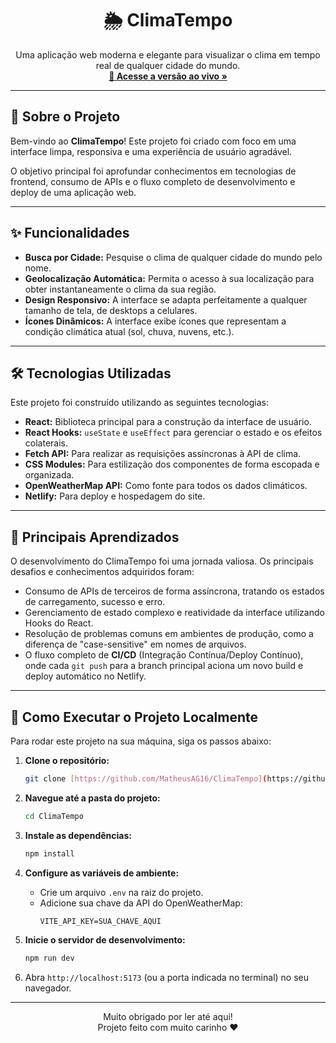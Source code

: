 <div align="center">
  <h1>🌦️ ClimaTempo</h1>
</div>

<p align="center">
  Uma aplicação web moderna e elegante para visualizar o clima em tempo real de qualquer cidade do mundo.
  <br />
  <a href="https://climatempomag.netlify.app" target="_blank"><strong>🔗 Acesse a versão ao vivo »</strong></a>
</p>

---

## 📝 Sobre o Projeto

Bem-vindo ao **ClimaTempo**! Este projeto foi criado com foco em uma interface limpa, responsiva e uma experiência de usuário agradável.

O objetivo principal foi aprofundar conhecimentos em tecnologias de frontend, consumo de APIs e o fluxo completo de desenvolvimento e deploy de uma aplicação web.

---

## ✨ Funcionalidades

* **Busca por Cidade:** Pesquise o clima de qualquer cidade do mundo pelo nome.
* **Geolocalização Automática:** Permita o acesso à sua localização para obter instantaneamente o clima da sua região.
* **Design Responsivo:** A interface se adapta perfeitamente a qualquer tamanho de tela, de desktops a celulares.
* **Ícones Dinâmicos:** A interface exibe ícones que representam a condição climática atual (sol, chuva, nuvens, etc.).

---

## 🛠️ Tecnologias Utilizadas

Este projeto foi construído utilizando as seguintes tecnologias:

* **React:** Biblioteca principal para a construção da interface de usuário.
* **React Hooks:** `useState` e `useEffect` para gerenciar o estado e os efeitos colaterais.
* **Fetch API:** Para realizar as requisições assíncronas à API de clima.
* **CSS Modules:** Para estilização dos componentes de forma escopada e organizada.
* **OpenWeatherMap API:** Como fonte para todos os dados climáticos.
* **Netlify:** Para deploy e hospedagem do site.

---

## 🧠 Principais Aprendizados

O desenvolvimento do ClimaTempo foi uma jornada valiosa. Os principais desafios e conhecimentos adquiridos foram:

* Consumo de APIs de terceiros de forma assíncrona, tratando os estados de carregamento, sucesso e erro.
* Gerenciamento de estado complexo e reatividade da interface utilizando Hooks do React.
* Resolução de problemas comuns em ambientes de produção, como a diferença de "case-sensitive" em nomes de arquivos.
* O fluxo completo de **CI/CD** (Integração Contínua/Deploy Contínuo), onde cada `git push` para a branch principal aciona um novo build e deploy automático no Netlify.

---

## 🚀 Como Executar o Projeto Localmente

Para rodar este projeto na sua máquina, siga os passos abaixo:

1.  **Clone o repositório:**
    ```bash
    git clone [https://github.com/MatheusAG16/ClimaTempo](https://github.com/MatheusAG16/ClimaTempo)
    ```

2.  **Navegue até a pasta do projeto:**
    ```bash
    cd ClimaTempo
    ```

3.  **Instale as dependências:**
    ```bash
    npm install
    ```

4.  **Configure as variáveis de ambiente:**
    * Crie um arquivo `.env` na raiz do projeto.
    * Adicione sua chave da API do OpenWeatherMap:
        ```
        VITE_API_KEY=SUA_CHAVE_AQUI
        ```

5.  **Inicie o servidor de desenvolvimento:**
    ```bash
    npm run dev
    ```

6.  Abra `http://localhost:5173` (ou a porta indicada no terminal) no seu navegador.

---

<p align="center">
  Muito obrigado por ler até aqui!
  <br>
  Projeto feito com muito carinho ❤️
</p>